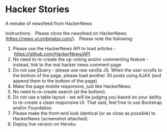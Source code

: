 # Hacker Stories
A remake of newsfeed from HackerNews

Instructions:
 
Please clone the newsfeed on HackerNews (https://news.ycombinator.com/).
 
Please note the following:
 
1) Please use the HackerNews API to load articles - https://github.com/HackerNews/API
2) No need to re-create the up-voting and/or commenting feature - instead, link to the real hacker news comment page
3) Do not use jQuery - please use raw vanilla JS. When the user scrolls to the bottom of the page, please load another 30 posts using AJAX (and append them to the bottom of the page)
4) Make the page mobile responsive, just like HackerNews.
5) No need to re-create search (at the bottom).
6) Do not use a table layout - we will be judging you based on your ability to re-create a clean responsive UI. That said, feel free to use Bootstrap and/or Foundation.
7) Please make the front-end look identical (or as close as possible) to HackerNews (screenshot attached).
8) Deploy live version on Heroku
